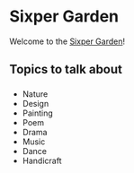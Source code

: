 # Sixper Garden
Welcome to the [Sixper Garden](https://li-huiyong.github.io/garden/)! 

## Topics to talk about
### 
* Nature
* Design
* Painting
* Poem
* Drama
* Music
* Dance
* Handicraft
